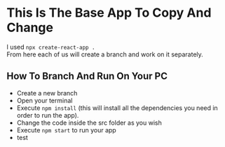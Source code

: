 # This Is The Base App To Copy And Change

I used `npx create-react-app .` <br> From here each of us will create a branch and work on it separately.


## How To Branch And Run On Your PC
* Create a new branch
* Open your terminal
* Execute `npm install` (this will install all the dependencies you need in order to run the app).
* Change the code inside the src folder as you wish
* Execute `npm start` to run your app
* test
